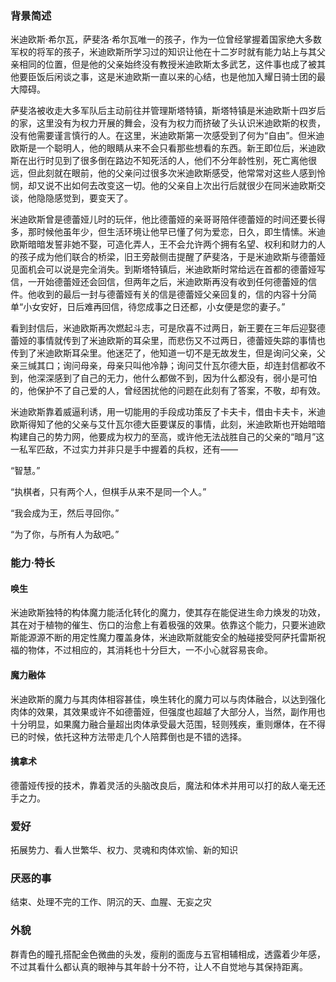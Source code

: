 ### 背景简述

米迪欧斯·希尔瓦，萨斐洛·希尔瓦唯一的孩子，作为一位曾经掌握着国家绝大多数军权的将军的孩子，米迪欧斯所学习过的知识让他在十二岁时就有能力站上与其父亲相同的位置，但是他的父亲始终没有教授米迪欧斯太多武艺，这件事也成了被其他要臣饭后闲谈之事，这是米迪欧斯一直以来的心结，也是他加入耀日骑士团的最大障碍。

萨斐洛被收走大多军队后主动前往并管理斯塔特镇，斯塔特镇是米迪欧斯十四岁后的家，这里没有为权力开展的舞会，没有为权力而挤破了头认识米迪欧斯的权贵，没有他需要谨言慎行的人。在这里，米迪欧斯第一次感受到了何为“自由”。但米迪欧斯是一个聪明人，他的眼睛从来不会只看那些想看的东西。新王即位后，米迪欧斯在出行时见到了很多倒在路边不知死活的人，他们不分年龄性别，死亡离他很远，但此刻就在眼前，他的父亲问过很多次米迪欧斯感受，他常常对这些人感到怜悯，却又说不出如何去改变这一切。他的父亲自上次出行后就很少在同米迪欧斯交谈，他隐隐感觉到，要变天了。

米迪欧斯曾是德蕾娅儿时的玩伴，他比德蕾娅的亲哥哥陪伴德蕾娅的时间还要长得多，那时候他虽年少，但生活环境让他早已懂了何为爱恋，日久，即生情愫。米迪欧斯暗暗发誓非她不娶，可造化弄人，王不会允许两个拥有名望、权利和财力的人的孩子成为他们联合的桥梁，旧王旁敲侧击提醒了萨斐洛，于是米迪欧斯与德蕾娅见面机会可以说是完全消失。到斯塔特镇后，米迪欧斯时常给远在首都的德蕾娅写信，一开始德蕾娅还会回信，但两年之后，米迪欧斯再没有收到任何德蕾娅的信件。他收到的最后一封与德蕾娅有关的信是德蕾娅父亲回复的，信的内容十分简单“小女安好，日后难再回信，待您成事之日还都，小女便是您的妻子。”

看到封信后，米迪欧斯再次燃起斗志，可是欣喜不过两日，新王要在三年后迎娶德蕾娅的事情就传到了米迪欧斯的耳朵里，而悲伤又不过两日，德蕾娅失踪的事情也传到了米迪欧斯耳朵里。他迷茫了，他知道一切不是无故发生，但是询问父亲，父亲三缄其口；询问母亲，母亲只叫他冷静；询问艾什瓦尔德大臣，却连封信都收不到，他深深感到了自己的无力，他什么都做不到，因为什么都没有，弱小是可怕的，他保护不了自己爱的人，曾经困扰他的问题在此刻有了答案，不敬，却有效。

米迪欧斯靠着威逼利诱，用一切能用的手段成功策反了卡夫卡，借由卡夫卡，米迪欧斯得知了他的父亲与艾什瓦尔德大臣要谋反的事情，此刻，米迪欧斯也开始暗暗构建自己的势力网，他要成为权力的至高，或许他无法战胜自己的父亲的“暗月”这一私军匹敌，不过实力并非只是手中握着的兵权，还有——

“智慧。”

“执棋者，只有两个人，但棋手从来不是同一个人。”

“我会成为王，然后寻回你。”

“为了你，与所有人为敌吧。”

### 能力·特长

#### 唤生

米迪欧斯独特的构体魔力能活化转化的魔力，使其存在能促进生命力焕发的功效，其在对于植物的催生、伤口的治愈上有着极强的效果。依靠这个能力，只要米迪欧斯能源源不断的用定性魔力覆盖身体，米迪欧斯就能安全的触碰接受阿萨托雷斯祝福的物体，不过相应的，其消耗也十分巨大，一不小心就容易丧命。

#### 魔力融体

米迪欧斯的魔力与其肉体相容甚佳，唤生转化的魔力可以与肉体融合，以达到强化肉体的效果，其效果或许不如德蕾娅，但强度也超越了大部分人，当然，副作用也十分明显，如果魔力融合量超出肉体承受最大范围，轻则残疾，重则爆体，在不得已的时候，依托这种方法带走几个人陪葬倒也是不错的选择。

#### 擒拿术

德蕾娅传授的技术，靠着灵活的头脑改良后，魔法和体术并用可以打的敌人毫无还手之力。

### 爱好

拓展势力、看人世繁华、权力、灵魂和肉体欢愉、新的知识

### 厌恶的事

结束、处理不完的工作、阴沉的天、血腥、无妄之灾

### 外貌

群青色的瞳孔搭配金色微曲的头发，瘦削的面庞与五官相辅相成，透露着少年感，不过其看什么都认真的眼神与其年龄十分不符，让人不自觉地与其保持距离。